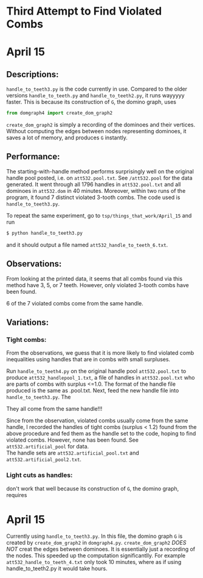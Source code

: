 # Third Attempt to Find Violated Combs

# April 15

## Descriptions: 
`handle_to_teeth3.py` is the code currently in use. Compared to the older versions `handle_to_teeth.py` and `handle_to_teeth2.py`, it runs wayyyyy faster. This is because  its construction of `G`, the domino graph, uses 

```python
from domgraph4 import create_dom_graph2 
``` 
`create_dom_graph2` is simply a recording of the dominoes and their vertices. Without computing the edges between nodes representing dominoes, it saves a lot of memory, and produces `G` instantly.

## Performance: 
The starting-with-handle method performs surprisingly well on the original handle pool posted, i.e. on `att532.pool.txt`. See `/att532.pool` for the data generated. It went through all 1796  handles in `att532.pool.txt` and all dominoes in `att532.dom` in 40 minutes. Moreover, within two runs of the program, it found 7 distinct violated 3-tooth combs. The code  used is `handle_to_teeth3.py`. 

To repeat the same experiment, go to `tsp/things_that_work/April_15` and run 
```bash
$ python handle_to_teeth3.py
```
and it should output a file named `att532_handle_to_teeth_6.txt`.

## Observations:
From looking at the printed data, it seems that all combs found via this method have 3, 5, or 7 teeth. However, only violated 3-tooth combs have been found. 

6 of the 7 violated combs come from the same handle. 

## Variations:  
### Tight combs: 
From the observations, we guess that it is more likely to find violated comb inequalities using handles that are in combs with small surpluses. 

Run `handle_to_teeth4.py` on the original handle pool `att532.pool.txt` to produce `att532_handlepool_1.txt`, a file of handles in `att532.pool.txt` who are parts of combs with  surplus <=1.0. The format of the handle file produced is the same as .pool.txt. Next, feed the new handle file into `handle_to_teeth3.py`. The  



They all come from the same handle!!!


Since from the observation, violated combs usually come from the same handle, I recorded the handles of tight combs (surplus < 1.2) found from the above procedure  and fed them as the handle set to the code, hoping to find violated combs. However, none has been found. See `att532.artificial_pool` for data.   
The handle sets are `att532.artificial_pool.txt` and `att532.artificial_pool2.txt`.

### Light cuts as handles:



 



 don't work that well because its construction of `G`, the domino graph, requires 




# April 15
Currently using `handle_to_teeth3.py`. In this file, the domino graph `G` is created by `create_dom_graph2` in `domgraph4.py`. `create_dom_graph2` *DOES NOT* creat the edges between dominoes. It is essentially just a recording of the nodes. This speeded up the computation significantlly.  For example `att532_handle_to_teeth_4.txt` only took 10 minutes, where as if using handle_to_teeth2.py it would take hours. 


